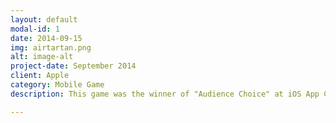 ```yaml
---
layout: default
modal-id: 1
date: 2014-09-15
img: airtartan.png
alt: image-alt
project-date: September 2014
client: Apple
category: Mobile Game
description: This game was the winner of "Audience Choice" at iOS App Challenge at CMU. iOS App Challenge at CMU was hold by Apple Inc. between September 25 to 29 at Carnegie Mellon University. As the product manager and main developer of the team, I led the team to build the entire project over one weekend using Agile Methodology and Git. The underlaying technology is Swift and SpriteKit which the team members learned right before the Hackathon. There are three key features we are very proud of, Motion control, One-click share, and Physical engine.

---
```

